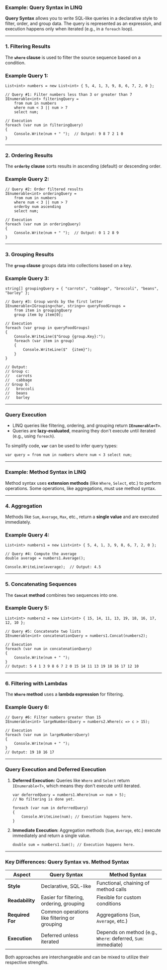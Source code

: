 ### **Example: Query Syntax in LINQ**

**Query Syntax** allows you to write SQL-like queries in a declarative style to filter, order, and group data. The query
is represented as an expression, and execution happens only when iterated (e.g., in a `foreach` loop).

* * * * *

### **1\. Filtering Results**

The **`where` clause** is used to filter the source sequence based on a condition.

### Example Query 1:

```
List<int> numbers = new List<int> { 5, 4, 1, 3, 9, 8, 6, 7, 2, 0 };

// Query #1: Filter numbers less than 3 or greater than 7
IEnumerable<int> filteringQuery =
    from num in numbers
    where num < 3 || num > 7
    select num;

// Execution
foreach (var num in filteringQuery)
{
    Console.Write(num + " ");  // Output: 9 8 7 2 1 0
}

```

* * * * *

### **2\. Ordering Results**

The **`orderby` clause** sorts results in ascending (default) or descending order.

### Example Query 2:

```
// Query #2: Order filtered results
IEnumerable<int> orderingQuery =
    from num in numbers
    where num < 3 || num > 7
    orderby num ascending
    select num;

// Execution
foreach (var num in orderingQuery)
{
    Console.Write(num + " ");  // Output: 0 1 2 8 9
}

```

* * * * *

### **3\. Grouping Results**

The **`group` clause** groups data into collections based on a key.

### Example Query 3:

```
string[] groupingQuery = { "carrots", "cabbage", "broccoli", "beans", "barley" };

// Query #3: Group words by the first letter
IEnumerable<IGrouping<char, string>> queryFoodGroups =
    from item in groupingQuery
    group item by item[0];

// Execution
foreach (var group in queryFoodGroups)
{
    Console.WriteLine($"Group {group.Key}:");
    foreach (var item in group)
    {
        Console.WriteLine($"  {item}");
    }
}

// Output:
// Group c:
//   carrots
//   cabbage
// Group b:
//   broccoli
//   beans
//   barley

```

* * * * *

### **Query Execution**

- LINQ queries like filtering, ordering, and grouping return **`IEnumerable<T>`**.
- Queries are **lazy-evaluated**, meaning they don't execute until iterated (e.g., using `foreach`).

To simplify code, **`var`** can be used to infer query types:

```
var query = from num in numbers where num < 3 select num;

```

* * * * *

### **Example: Method Syntax in LINQ**

Method syntax uses **extension methods** (like `Where`, `Select`, etc.) to perform operations. Some operations, like
aggregations, must use method syntax.

* * * * *

### **4\. Aggregation**

Methods like `Sum`, `Average`, `Max`, etc., return a **single value** and are executed immediately.

### Example Query 4:

```
List<int> numbers1 = new List<int> { 5, 4, 1, 3, 9, 8, 6, 7, 2, 0 };

// Query #4: Compute the average
double average = numbers1.Average();

Console.WriteLine(average);  // Output: 4.5

```

* * * * *

### **5\. Concatenating Sequences**

The **`Concat` method** combines two sequences into one.

### Example Query 5:

```
List<int> numbers2 = new List<int> { 15, 14, 11, 13, 19, 18, 16, 17, 12, 10 };

// Query #5: Concatenate two lists
IEnumerable<int> concatenationQuery = numbers1.Concat(numbers2);

// Execution
foreach (var num in concatenationQuery)
{
    Console.Write(num + " ");
}
// Output: 5 4 1 3 9 8 6 7 2 0 15 14 11 13 19 18 16 17 12 10

```

* * * * *

### **6\. Filtering with Lambdas**

The **`Where` method** uses a **lambda expression** for filtering.

### Example Query 6:

```
// Query #6: Filter numbers greater than 15
IEnumerable<int> largeNumbersQuery = numbers2.Where(c => c > 15);

// Execution
foreach (var num in largeNumbersQuery)
{
    Console.Write(num + " ");
}
// Output: 19 18 16 17

```

* * * * *

### **Query Execution and Deferred Execution**

1. **Deferred Execution:** Queries like `Where` and `Select` return `IEnumerable<T>`, which means they don't execute
   until iterated.

   ```
   var deferredQuery = numbers1.Where(num => num > 5);
   // No filtering is done yet.

   foreach (var num in deferredQuery)
   {
       Console.WriteLine(num); // Execution happens here.
   }

   ```

2. **Immediate Execution:** Aggregation methods (`Sum`, `Average`, etc.) execute immediately and return a single value.

   ```
   double sum = numbers1.Sum(); // Execution happens here.

   ```

* * * * *

### **Key Differences: Query Syntax vs. Method Syntax**

| **Aspect**       | **Query Syntax**                             | **Method Syntax**                                             |
|------------------|----------------------------------------------|---------------------------------------------------------------|
| **Style**        | Declarative, SQL-like                        | Functional, chaining of method calls                          |
| **Readability**  | Easier for filtering, ordering, grouping     | Flexible for custom conditions                                |
| **Required For** | Common operations like filtering or grouping | Aggregations (`Sum`, `Average`, etc.)                         |
| **Execution**    | Deferred unless iterated                     | Depends on method (e.g., `Where`: deferred, `Sum`: immediate) |

Both approaches are interchangeable and can be mixed to utilize their respective strengths.